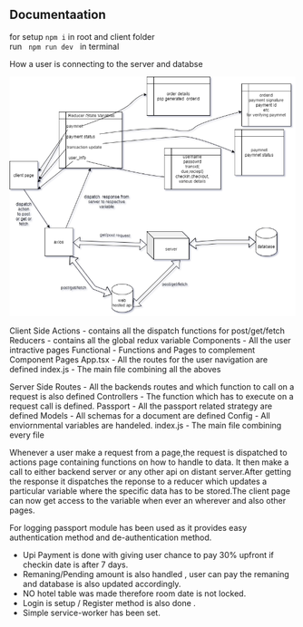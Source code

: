 ## Documentaation

for setup `npm i` in root and client folder<br/>
run &nbsp; `npm run dev` &nbsp; in terminal


How a user is connecting to the server and databse

![Alt text](https://github.com/moonstoper/files/blob/master/Untitled%20Diagram.png)

Client Side
Actions - contains all the dispatch functions for post/get/fetch
Reducers - contains all the global redux variable
Components - All the user intractive pages
Functional - Functions and Pages to complement Component Pages
App.tsx - All the routes for the user navigation are defined
index.js - The main file combining all the aboves

Server Side
Routes - All the backends routes and which function to call on a request is also defined
Controllers - The function which has to execute on a request call is defined.
Passport - All the passport related strategy are defined
Models - All schemas for a document are defined
Config - All enviornmental variables are handeled.
index.js - The main file combining every file


Whenever a user make a request from a page,the request is dispatched to  actions page containing functions on how to handle to data.
It then make a call to either backend server or any other api on distant server.After getting the response it dispatches the reponse to a 
reducer which updates a particular variable where the specific data has to be stored.The client page can now get access to the variable when ever an wherever and also other pages.

For logging passport module has been used as it provides easy authentication method and de-authentication method. 

- Upi Payment is done with giving user chance to pay 30% upfront if checkin date is after 7 days.
- Remaning/Pending amount is also handled , user can pay the remaning and database is also updated accordingly.
- NO hotel table was made therefore room date is not locked.
- Login is setup  /  Register method is also done .
- Simple service-worker has been set.
